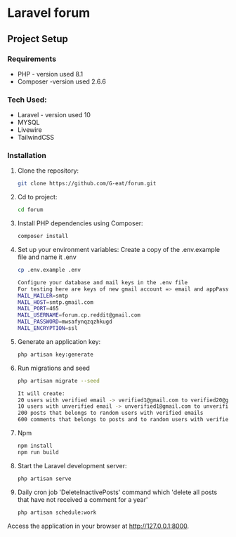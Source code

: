 # Laravel forum

## Project Setup

### Requirements

- PHP - version used 8.1
- Composer -version used 2.6.6

### Tech Used: 

- Laravel - version used 10
- MYSQL
- Livewire
- TailwindCSS

### Installation

1. Clone the repository:
   ```bash
   git clone https://github.com/G-eat/forum.git

2. Cd to project:
    ```bash
    cd forum

3. Install PHP dependencies using Composer:
    ```bash
    composer install

4. Set up your environment variables:
    Create a copy of the .env.example file and name it .env
    ```bash
    cp .env.example .env

    Configure your database and mail keys in the .env file
    For testing here are keys of new gmail account => email and appPasswordKey(mwsafynqzqzhkugd)
    MAIL_MAILER=smtp
    MAIL_HOST=smtp.gmail.com
    MAIL_PORT=465
    MAIL_USERNAME=forum.cp.reddit@gmail.com
    MAIL_PASSWORD=mwsafynqzqzhkugd
    MAIL_ENCRYPTION=ssl
    
5. Generate an application key:
    ```bash
    php artisan key:generate

6. Run migrations and seed
    ```bash
    php artisan migrate --seed

    It will create:
    20 users with verified email -> verified1@gmail.com to verified20@gmail.com with password "password"
    10 users with unverified email -> unverified1@gmail.com to unverified10@gmail.com with password "password"
    200 posts that belongs to random users with verified emails
    600 comments that belongs to posts and to random users with verified emails

7. Npm
    ```bash
    npm install
    npm run build

8. Start the Laravel development server:
    ```bash
    php artisan serve

9. Daily cron job 'DeleteInactivePosts' command which 'delete all posts that have not received a comment for a year'
    ```bash
    php artisan schedule:work

Access the application in your browser at http://127.0.0.1:8000.
